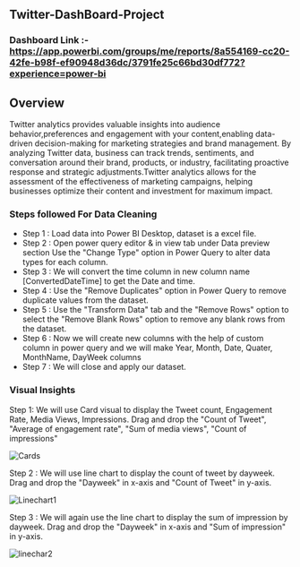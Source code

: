 ## Twitter-DashBoard-Project

### Dashboard Link :- https://app.powerbi.com/groups/me/reports/8a554169-cc20-42fe-b98f-ef90948d36dc/3791fe25c66bd30df772?experience=power-bi

## Overview

Twitter analytics provides valuable insights into audience behavior,preferences and engagement with your content,enabling data-driven decision-making for marketing strategies and brand management. By analyzing Twitter data, business can track trends, sentiments, and conversation around their brand, products, or industry, facilitating proactive response and strategic adjustments.Twitter analytics allows for the assessment of the effectiveness of marketing campaigns, helping businesses optimize their content and investment for maximum impact.

### Steps followed For Data Cleaning

- Step 1 : Load data into Power BI Desktop, dataset is a excel file.
- Step 2 : Open power query editor & in view tab under Data preview section Use the "Change Type" option in Power Query to alter data types for each column.
- Step 3 : We will convert the time column in new column name [ConvertedDateTime] to get the Date and time.
- Step 4 : Use the "Remove Duplicates" option in Power Query to remove duplicate values from the dataset.
- Step 5 : Use the "Transform Data" tab and the "Remove Rows" option to select the "Remove Blank Rows" option to remove any blank rows from the dataset.
- Step 6 : Now we will create new columns with the help of custom column in power query and we will make Year, Month, Date, Quater, MonthName, DayWeek columns
- Step 7 : We will close and apply our dataset.

### Visual Insights

Step 1: We will use Card visual to display the Tweet count, Engagement Rate, Media Views, Impressions. Drag and drop the "Count of Tweet", "Average of engagement rate", "Sum of media views", "Count of impressions"

![Cards](https://github.com/user-attachments/assets/11c55e9a-e610-4c02-81bd-4a9a7d4833f0)

Step 2 : We will use line chart to display the count of tweet by dayweek. Drag and drop the "Dayweek" in x-axis and "Count of Tweet" in y-axis.

![Linechart1](https://github.com/user-attachments/assets/f8ac884a-370b-4695-8389-b2bf84821c4b)

Step 3 : We will again use the line chart to display the sum of impression by dayweek. Drag and drop the "Dayweek" in x-axis and "Sum of impression" in y-axis.

![linechar2](https://github.com/user-attachments/assets/d6661e92-940c-4679-aef9-6e5b3c95e696)



